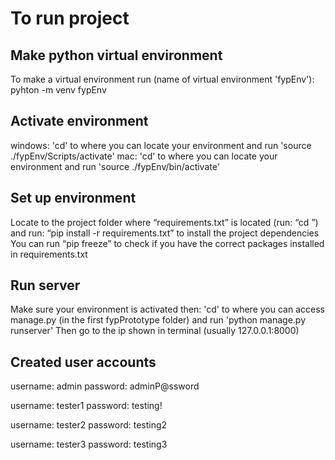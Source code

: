 # To run project
## Make python virtual environment

To make a virtual environment run (name of virtual environment 'fypEnv'):
pyhton -m venv fypEnv

## Activate environment

windows: 'cd' to where you can locate your environment and run 'source ./fypEnv/Scripts/activate'
mac: 'cd' to where you can locate your environment and run 'source ./fypEnv/bin/activate'

## Set up environment

Locate to the project folder where “requirements.txt” is located (run: “cd <filepath>”) and run: “pip install -r requirements.txt” to install the project dependencies
You can run “pip freeze” to check if you have the correct packages installed in 
requirements.txt

## Run server

Make sure your environment is activated then:
'cd' to where you can access manage.py (in the first fypPrototype folder) and run 'python manage.py runserver'
Then go to the ip shown in terminal (usually 127.0.0.1:8000)

## Created user accounts

username: admin
password: adminP@ssword

username: tester1
password: testing!

username: tester2
password: testing2

username: tester3
password: testing3

